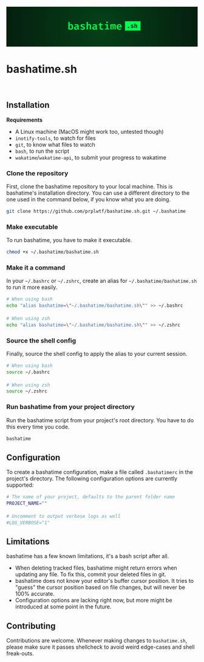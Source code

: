 ![bashatime](./bashatime.jpg)

# bashatime.sh

<br/>

## Installation

**Requirements**
- A Linux machine (MacOS might work too, untested though)
- `inotify-tools`, to watch for files
- `git`, to know what files to watch
- `bash`, to run the script
- `wakatime`/`wakatime-api`, to submit your progress to wakatime

### Clone the repository

First, clone the bashatime repository to your local machine. This is bashatime's installation directory. You can use a different directory to the one used in the command below, if you know what you are doing.

```bash
git clone https://github.com/prplwtf/bashatime.sh.git ~/.bashatime
```

### Make executable

To run bashatime, you have to make it executable.

```bash
chmod +x ~/.bashatime/bashatime.sh
```

### Make it a command

In your `~/.bashrc` or `~/.zshrc`, create an alias for `~/.bashatime/bashatime.sh` to run it more easily.

```bash
# When using bash
echo "alias bashatime=\"~/.bashatime/bashatime.sh\"" >> ~/.bashrc

# When using zsh
echo "alias bashatime=\"~/.bashatime/bashatime.sh\"" >> ~/.zshrc
```

### Source the shell config

Finally, source the shell config to apply the alias to your current session.

```bash
# When using bash
source ~/.bashrc

# When using zsh
source ~/.zshrc
```

### Run bashatime from your project directory

Run the bashatime script from your project's root directory. You have to do this every time you code.

```bash
bashatime
```

## Configuration

To create a bashatime configuration, make a file called `.bashatimerc` in the project's directory. The following configuration options are currently supported:

```bash
# The name of your project, defaults to the parent folder name
PROJECT_NAME=""

# Uncomment to output verbose logs as well
#LOG_VERBOSE="1"
```

## Limitations

bashatime has a few known limitations, it's a bash script after all.

- When deleting tracked files, bashatime might return errors when updating any file. To fix this, commit your deleted files in git.
- bashatime does not know your editor's buffer cursor position. It tries to "guess" the cursor position based on file changes, but will never be 100% accurate.
- Configuration options are lacking right now, but more might be introduced at some point in the future.

## Contributing

Contributions are welcome. Whenever making changes to `bashatime.sh`, please make sure it passes shellcheck to avoid weird edge-cases and shell freak-outs.
